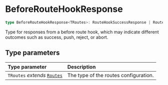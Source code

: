 # BeforeRouteHookResponse

```ts
type BeforeRouteHookResponse<TRoutes>: RouteHookSuccessResponse | RouteHookPushResponse<TRoutes> | RouteHookRejectResponse | RouteHookAbortResponse;
```

Type for responses from a before route hook, which may indicate different outcomes such as success, push, reject, or abort.

## Type parameters

| Type parameter | Description |
| :------ | :------ |
| `TRoutes` *extends* [`Routes`](Routes) | The type of the routes configuration. |
